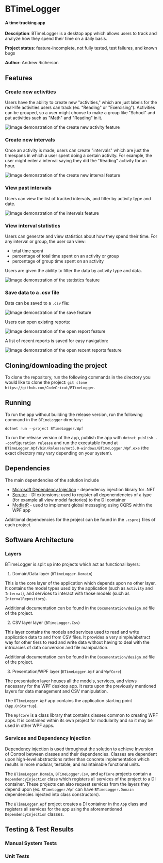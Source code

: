# BTimeLogger

#### A time tracking app

**Description**: BTimeLogger is a desktop app which allows users to track and analyze how they spend their time on a daily basis.

**Project status**: feature-incomplete, not fully tested, test failures, and known bugs

**Author**: Andrew Richerson

## Features

### Create new activities

Users have the ability to create new "activities," which are just labels for the real-life activities users can track (ex. "Reading" or "Exercising").
Activities can be grouped, so a user might choose to make a group like "School" and put activities such as "Math" and "Reading" in it.

![Image demonstration of the create new activity feature](/Resources/Create_New_Activity_Demo.png)

### Create new intervals

Once an activity is made, users can create "intervals" which are just the timespans in which a user spent doing a certain activity. For example,
the user might enter a interval saying they did the "Reading" activity for an hour.

![Image demonstration of the create new interval feature](/Resources/Create_New_Interval_Demo.png)

### View past intervals

Users can view the list of tracked intervals, and filter by activity type and date.

![Image demonstration of the intervals feature](/Resources/Intervals_Demo.png)

### View interval statistics

Users can generate and view statistics about how they spend their time. For any interval or group, the user can view:

-   total time spent
-   percentage of total time spent on an activity or group
-   percentage of group time spent on an activity

Users are given the ability to filter the data by activity type and data.

![Image demonstration of the statistics feature](/Resources/Statistics_Demo.png)

### Save data to a .csv file

Data can be saved to a `.csv` file:

![Image demonstration of the save feature](/Resources/Save_As_Demo.png)

Users can open existing reports:

![Image demonstration of the open report feature](/Resources/Open_Report_Demo.png)

A list of recent reports is saved for easy navigation:

![Image demonstration of the open recent reports feature](/Resources/Home_Recents_Demo.png)

## Cloning/downloading the project

To clone the repository, run the following commands in the directory you would like to clone the project: `git clone https://github.com/CodeCricut/BTimeLogger`.

## Running

To run the app without building the release version, run the following command in the `BTimeLogger` directory:

`dotnet run --project BTimeLogger.Wpf`

To run the release version of the app, publish the app with `dotnet publish --configuration release` and run the executable found at `BTimeLogger.Wpf/bin/Release/net5.0-windows/BTimeLogger.Wpf.exe` (the exact directory may vary depending on your system).

## Dependencies

The main dependencies of the solution include

-   [Microsoft Dependency Injection](https://www.nuget.org/packages/Microsoft.Extensions.DependencyInjection) - dependency injection library for .NET
-   [Scrutor](https://github.com/khellang/Scrutor) - DI extensions; used to register all depenendencies of a type (for example all view model factories) to the DI container
-   [MediatR](https://github.com/jbogard/MediatR) - used to implement global messaging using CQRS within the WPF app

Additional dependencies for the project can be found in the `.csproj` files of each project.

## Software Architecture

### Layers

BTimeLogger is split up into projects which act as functional layers:

1. Domain/Data layer (`BTimeLogger.Domain`)

This is the core layer of the application which depends upon no other layer. It contains the
model types used by the application (such as `Activity` and `Interval`), and services to interact with those models (such as `IntervalRepository`).

Additional documentation can be found in the `Documentation/design.md` file of the project.

2. CSV layer layer (`BTimeLogger.Csv`)

This layer contains the models and services used to read and write application data to and from CSV files. It provides a very simple/abstract way for other tiers to read and write data without having to deal with the intricacies of data conversion and file manipulation.

Additional documentation can be found in the `Documentation/design.md` file of the project.

3. Presentation/WPF layer (`BTimeLogger.Wpf` and `WpfCore`)

The presentation layer houses all the models, services, and views necessary for the WPF desktop app. It rests upon the previously mentioned layers for data management and CSV manipulation.

The `BTimeLogger.Wpf` app contains the application starting point (`App.OnStartup`).

The `WpfCore` is a class library that contains classes common to creating WPF apps. It is contained within its own project for modularity and so it may be used in other WPF apps.

### Services and Dependency Injection

[Dependency injection](https://docs.microsoft.com/en-us/dotnet/core/extensions/dependency-injection) is used throughout the solution to achieve Inversion of Control between classes and their dependencies. Classes are dependent upon high-level abstractions rather than concrete implementation which results in more modular, testable, and maintainable functional units.

The `BTimeLogger.Domain`, `BTimeLogger.Csv`, and `WpfCore` projects contain a `DependencyInjection` class which registers all services of the project to a DI container. These projects can also request services from the layers they depend upon (ex. `BTimeLogger.Wpf` can have `BTimeLogger.Domain` dependencies injected into class constructors).

The `BTimeLogger.Wpf` project creates a DI container in the `App` class and registers all services for the app using the aforementioned `DependencyInjection` classes.

## Testing & Test Results

### Manual System Tests

### Unit Tests
